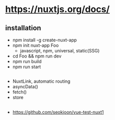 # https://nuxtjs.org/docs/

## installation
* npm install -g create-nuxt-app
* npm init nuxt-app Foo
	* javascript, npm, universal, static(SSG)
* cd Foo && npm run dev
* npm run build
* npm run start


##
* NuxtLink, automatic routing
* asyncData()
* fetch()
* store


##
* https://github.com/seokjoon/vue-test-nuxt1
